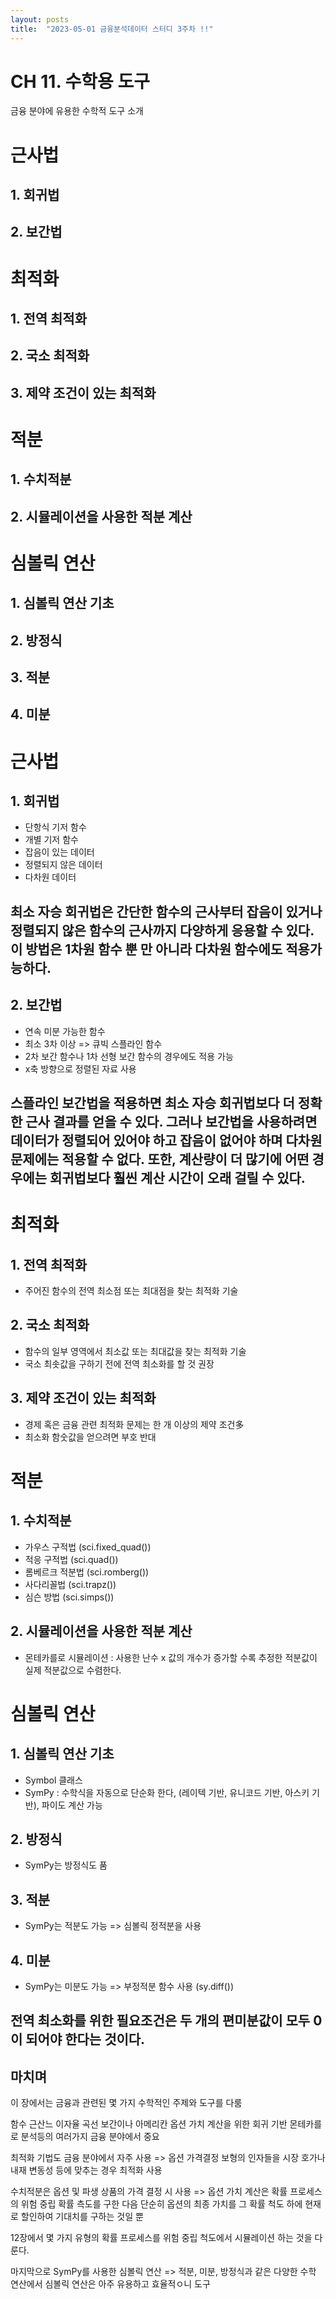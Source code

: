 ```yaml
---
layout: posts
title:  "2023-05-01 금융분석데이터 스터디 3주차 !!"
---
```


# CH 11. 수학용 도구

금융 분야에 유용한 수학적 도구 소개

# 근사법
## 1. 회귀법
## 2. 보간법
# 최적화
## 1. 전역 최적화
## 2. 국소 최적화
## 3. 제약 조건이 있는 최적화
# 적분
## 1. 수치적분
## 2. 시뮬레이션을 사용한 적분 계산
# 심볼릭 연산
## 1. 심볼릭 연산 기초
## 2. 방정식
## 3. 적분
## 4. 미분

# 근사법
## 1. 회귀법
- 단항식 기저 함수
- 개별 기저 함수
- 잡음이 있는 데이터
- 정렬되지 않은 데이터
- 다차원 데이터
## 최소 자승 회귀법은 간단한 함수의 근사부터 잡음이 있거나 정렬되지 않은 함수의 근사까지 다양하게 응용할 수 있다. 이 방법은 1차원 함수 뿐 만 아니라 다차원 함수에도 적용가능하다.
## 2. 보간법
- 연속 미분 가능한 함수
- 최소 3차 이상 => 큐빅 스플라인 함수
- 2차 보간 함수나 1차 선형 보간 함수의 경우에도 적용 가능
- x축 방향으로 정렬된 자료 사용
## 스플라인 보간법을 적용하면 최소 자승 회귀법보다 더 정확한 근사 결과를 얻을 수 있다. 그러나 보간법을 사용하려면 데이터가 정렬되어 있어야 하고 잡음이 없어야 하며 다차원 문제에는 적용할 수 없다. 또한, 계산량이 더 많기에 어떤 경우에는 회귀법보다 훨씬 계산 시간이 오래 걸릴 수 있다.

# 최적화
## 1. 전역 최적화
- 주어진 함수의 전역 최소점 또는 최대점을 찾는 최적화 기술
## 2. 국소 최적화
- 함수의 일부 영역에서 최소값 또는 최대값을 찾는 최적화 기술
- 국소 최솟값을 구하기 전에 전역 최소화를 할 것 권장
## 3. 제약 조건이 있는 최적화
- 경제 혹은 금융 관련 최적화 문제는 한 개 이상의 제약 조건多
- 최소화 함숫값을 얻으려면 부호 반대

# 적분
## 1. 수치적분
- 가우스 구적법 (sci.fixed_quad())
- 적응 구적법 (sci.quad())
- 롬베르크 적분법 (sci.romberg())
- 사다리꼴법 (sci.trapz())
- 심슨 방법 (sci.simps())
## 2. 시뮬레이션을 사용한 적분 계산
- 몬테카를로 시뮬레이션 : 사용한 난수 x 값의 개수가 증가할 수록 추정한 적분값이 실제 적분값으로 수렴한다.

# 심볼릭 연산
## 1. 심볼릭 연산 기초
- Symbol 클래스
- SymPy : 수학식을 자동으로 단순화 한다, (레이텍 기반, 유니코드 기반, 아스키 기반), 파이도 계산 가능
## 2. 방정식
- SymPy는 방정식도 품
## 3. 적분
- SymPy는 적분도 가능 => 심볼릭 정적분을 사용
## 4. 미분
- SymPy는 미분도 가능 => 부정적분 함수 사용 (sy.diff())

## 전역 최소화를 위한 필요조건은 두 개의 편미분값이 모두 0이 되어야 한다는 것이다.

## 마치며
이 장에서는 금융과 관련된 몇 가지 수학적인 주제와 도구를 다룸

함수 근산느 이자율 곡선 보간이나 아메리칸 옵션 가치 계산을 위한 회귀 기반 몬테카를로 분석등의 여러가지 금융 분야에서 중요

최적화 기법도 금융 분야에서 자주 사용 => 옵션 가격결정 보형의 인자들을 시장 호가나 내재 변동성 등에 맞추는 경우 최적화 사용

수치적분은 옵션 및 파생 상품의 가격 결정 시 사용 => 옵션 가치 계산은 확률 프로세스의 위험 중립 확률 측도를 구한 다음 단순히 옵션의 최종 가치를 그 확률 척도 하에 현재로 할인하여 기대치를 구하는 것일 뿐

12장에서 몇 가지 유형의 확률 프로세스를 위험 중립 척도에서 시뮬레이션 하는 것을 다룬다.

마지막으로 SymPy를 사용한 심볼릭 연산 => 적분, 미분, 방정식과 같은 다양한 수학 연산에서 심볼릭 연산은 아주 유용하고 효율적ㅇ니 도구
